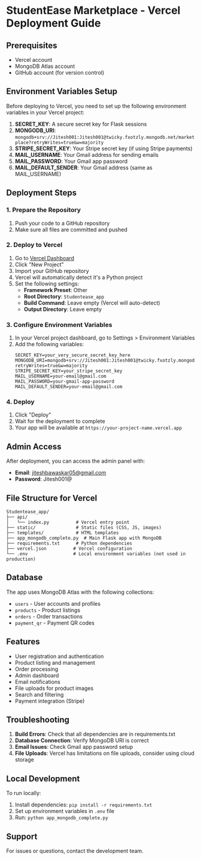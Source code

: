 # StudentEase Marketplace - Vercel Deployment Guide

## Prerequisites
- Vercel account
- MongoDB Atlas account
- GitHub account (for version control)

## Environment Variables Setup

Before deploying to Vercel, you need to set up the following environment variables in your Vercel project:

1. **SECRET_KEY**: A secure secret key for Flask sessions
2. **MONGODB_URI**: `mongodb+srv://Jitesh001:Jitesh001@twicky.fxotzly.mongodb.net/marketplace?retryWrites=true&w=majority`
3. **STRIPE_SECRET_KEY**: Your Stripe secret key (if using Stripe payments)
4. **MAIL_USERNAME**: Your Gmail address for sending emails
5. **MAIL_PASSWORD**: Your Gmail app password
6. **MAIL_DEFAULT_SENDER**: Your Gmail address (same as MAIL_USERNAME)

## Deployment Steps

### 1. Prepare the Repository
1. Push your code to a GitHub repository
2. Make sure all files are committed and pushed

### 2. Deploy to Vercel
1. Go to [Vercel Dashboard](https://vercel.com/dashboard)
2. Click "New Project"
3. Import your GitHub repository
4. Vercel will automatically detect it's a Python project
5. Set the following settings:
   - **Framework Preset**: Other
   - **Root Directory**: `Studentease_app`
   - **Build Command**: Leave empty (Vercel will auto-detect)
   - **Output Directory**: Leave empty

### 3. Configure Environment Variables
1. In your Vercel project dashboard, go to Settings > Environment Variables
2. Add the following variables:
   ```
   SECRET_KEY=your_very_secure_secret_key_here
   MONGODB_URI=mongodb+srv://Jitesh001:Jitesh001@twicky.fxotzly.mongodb.net/marketplace?retryWrites=true&w=majority
   STRIPE_SECRET_KEY=your_stripe_secret_key
   MAIL_USERNAME=your-email@gmail.com
   MAIL_PASSWORD=your-gmail-app-password
   MAIL_DEFAULT_SENDER=your-email@gmail.com
   ```

### 4. Deploy
1. Click "Deploy"
2. Wait for the deployment to complete
3. Your app will be available at `https://your-project-name.vercel.app`

## Admin Access

After deployment, you can access the admin panel with:
- **Email**: jiteshbawaskar05@gmail.com
- **Password**: Jitesh001@

## File Structure for Vercel

```
Studentease_app/
├── api/
│   └── index.py          # Vercel entry point
├── static/               # Static files (CSS, JS, images)
├── templates/            # HTML templates
├── app_mongodb_complete.py  # Main Flask app with MongoDB
├── requirements.txt      # Python dependencies
├── vercel.json          # Vercel configuration
└── .env                 # Local environment variables (not used in production)
```

## Database

The app uses MongoDB Atlas with the following collections:
- `users` - User accounts and profiles
- `products` - Product listings
- `orders` - Order transactions
- `payment_qr` - Payment QR codes

## Features

- User registration and authentication
- Product listing and management
- Order processing
- Admin dashboard
- Email notifications
- File uploads for product images
- Search and filtering
- Payment integration (Stripe)

## Troubleshooting

1. **Build Errors**: Check that all dependencies are in requirements.txt
2. **Database Connection**: Verify MongoDB URI is correct
3. **Email Issues**: Check Gmail app password setup
4. **File Uploads**: Vercel has limitations on file uploads, consider using cloud storage

## Local Development

To run locally:
1. Install dependencies: `pip install -r requirements.txt`
2. Set up environment variables in `.env` file
3. Run: `python app_mongodb_complete.py`

## Support

For issues or questions, contact the development team.
